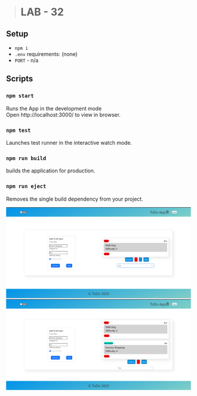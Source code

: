 > # LAB - 32

## Setup

- `npm i`  
- `.env` requirements: (none)
- `PORT` - n/a

## Scripts

### `npm start`

Runs the App in the development mode  
Open http://localhost:3000/ to view in browser.

### `npm test`

Launches test  runner in the interactive watch mode.

### `npm run build`

builds the application for production.

### `npm run eject`

 Removes the single build dependency from your project.

![Todo3](./images/todo3.PNG)  
![Todo4](./images/todo4.PNG)  

